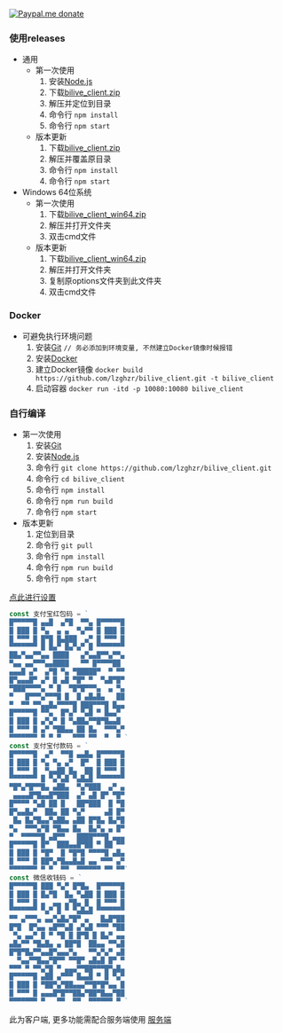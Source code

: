 [![Paypal.me donate](https://img.shields.io/badge/Paypal.me-donate-yellow.svg)](https://www.paypal.me/lzppzr)

### 使用releases
* 通用
  * 第一次使用
    1. 安装[Node.js](https://nodejs.org/)
    2. 下载[bilive_client.zip](https://github.com/lzghzr/bilive_client/releases/latest)
    3. 解压并定位到目录
    4. 命令行 `npm install`
    5. 命令行 `npm start`
  * 版本更新
    1. 下载[bilive_client.zip](https://github.com/lzghzr/bilive_client/releases/latest)
    2. 解压并覆盖原目录
    3. 命令行 `npm install`
    4. 命令行 `npm start`
* Windows 64位系统
  * 第一次使用
    1. 下载[bilive_client_win64.zip](https://github.com/lzghzr/bilive_client/releases/latest)
    2. 解压并打开文件夹
    3. 双击cmd文件
  * 版本更新
    1. 下载[bilive_client_win64.zip](https://github.com/lzghzr/bilive_client/releases/latest)
    2. 解压并打开文件夹
    3. 复制原options文件夹到此文件夹
    4. 双击cmd文件

### Docker
  * 可避免执行环境问题
    1. 安装[Git](https://git-scm.com/downloads) `// 务必添加到环境变量, 不然建立Docker镜像时候报错`
    2. 安装[Docker](https://docs.docker-cn.com/engine/installation/)
    3. 建立Docker镜像 `docker build https://github.com/lzghzr/bilive_client.git -t bilive_client`
    4. 启动容器 `docker run -itd -p 10080:10080 bilive_client`

### 自行编译
  * 第一次使用
    1. 安装[Git](https://git-scm.com/downloads)
    2. 安装[Node.js](https://nodejs.org/)
    3. 命令行 `git clone https://github.com/lzghzr/bilive_client.git`
    4. 命令行 `cd bilive_client`
    5. 命令行 `npm install`
    6. 命令行 `npm run build`
    7. 命令行 `npm start`
  * 版本更新
    1. 定位到目录
    2. 命令行 `git pull`
    3. 命令行 `npm install`
    4. 命令行 `npm run build`
    5. 命令行 `npm start`

[点此进行设置](http://github.halaal.win/bilive_client/#path=ws://localhost:10080&protocol=admin)
```TypeScript
const 支付宝红包码 = `
█▀▀▀▀▀█ ▄▄█  ▄▀█  ▀▀▄ █▀▀▀▀▀█
█ ███ █ ▀▄  ▄ ▄  ▀▄▀▀ █ ███ █
█ ▀▀▀ █ █▀█ █▄███  ▄▀ █ ▀▀▀ █
▀▀▀▀▀▀▀ █ █▄▀ █▄▀▄▀ █ ▀▀▀▀▀▀▀
██▄▀▄▄▀▀▄▄ ████   ▄▀▄▄█▀▀▄▀▀▄
▀▄▄ ▄▄▀▀▀▄▄████   ▀▀ █▀▀▀▀██ 
▄▄▄█ ▄▀  ▄▀█ ▀▄ ▀█████▀  ▀ ▀▀
█▀▄▄▄█▀ ▄▀ █ ▄█ ▀█▀ ▀  ▀▄█▀█▀
▀███▀▀▀▀▄ ▀ █  ▀█▀█▀▀▀▄  ▄ ▀▄
▀   █▀▀▀▄▀▀▀█ █  █ ▄█▄█▄   ██
▀  ▀▀ ▀▀▄▄█▄▀▀▀▀█ ███▀▀▀█ █▄▄
█▀▀▀▀▀█ ▀▀▄  █▀▄▀ ▀▄█ ▀ █▄▄▀ 
█ ███ █ ▄▀▄▀ █ ▀▄██▄▀▀█▀█▄▄█ 
█ ▀▀▀ █ ▄▀ ▀██▄▄ ██ █▄  ▀▀▀▄▀
▀▀▀▀▀▀▀ ▀ ▀ ▀   ▀▀▀ ▀▀  ▀  ▀ `
const 支付宝付款码 = `
█▀▀▀▀▀█  ▄▀  ▀▀█ ▄▄█▄ █▀▀▀▀▀█
█ ███ █ ▀▄ ▀▄ ▄▀  █▀  █ ███ █
█ ▀▀▀ █  ▀▄▄██ █▄  ██ █ ▀▀▀ █
▀▀▀▀▀▀▀ █ ▀▄▀▄█ ▀▄█▄█ ▀▀▀▀▀▀▀
▀█▀▄▀█▀▀█▄ ▄██▄  ▀▄▀███  ▄▀ ▄
 ▄▄▄▄█▀█▄▄█▀███  ▄▀ ▄█ █▀ ▀█▀
█▀▀▀▀ ▀▄█ ██ █   ██▀███  █ ▀█
█▀▄▄█▄▀  ██▄ ██ ▀▄▀     ▄█ █▀
 █▄ █▄▀█▄▄▀▄██▄ ▄██ █▀█▄ █▄▀█
▀▄  ▀▀▀▄▀█ ▀█▄▄ █▄  █▄▀▄ ▄ █▀
▀  ▀▀▀▀▀█ ▄█▀▀   ████▀▀▀█ ▄▄▄
█▀▀▀▀▀█ █▀  ███▄▄█▀██ ▀ ██ ▀▀
█ ███ █ ▀█▀  █ ▀█▀█ ▀▀▀▀█ ▄█▄
█ ▀▀▀ █ ██▀▄▀█▄▄█▄█ ▄▄ ▀▀▀ ▄▀
▀▀▀▀▀▀▀ ▀ ▀  ▀▀  ▀▀▀▀▀▀ ▀▀ ▀▀`
const 微信收钱码 = `
█▀▀▀▀▀█ ███ ▀▄▀ █▀█▄  █▀▀▀▀▀█
█ ███ █ █▄▀█  █▄ ▀▄██ █ ███ █
█ ▀▀▀ █ ▄  ▄▄ ▄▀█▄ █  █ ▀▀▀ █
▀▀▀▀▀▀▀ ▀▄▀ █ ▀ ▀▄█▄█ ▀▀▀▀▀▀▀
▀▀ ▄▀▀▀▄ ▄▄▀▄█▄▀█▀ ▄   █▄█▀██
█▀█  █▀▄▄ ▄█▀▀▄█ ▄▀▄█ ▀▀▀ ▀██
 ▀▄ ▄▄▀ █ ▀ ▀█ █ █▀█ █ █▄▀ ▄▄
▄█▄▀▀ ▀█▄█▄ ▄ ██▀█  ██▄▄ ▀▀▄█
█▀█▀█▄▀▀▄▄█▀▄▄▄▀▄   ▀▀▄▀▄▀ ▄█
  ▀▄▄▀▀█▄▄▀█▀▀ ▀▀█▀ ▄█▄█ █▀ ▀
▀▀▀ ▀ ▀▀▄▀█ ▀ ▄▄▄▀▀██▀▀▀█▀▄█▄
█▀▀▀▀▀█ ▄██ ▄▀▀▀ █▄▄█ ▀ █ ▀▄▀
█ ███ █ ▀██▀▄▀██▄▄▄▀▀█▀█▀▄▄ █
█ ▀▀▀ █ ▄▄▄█▀█▀▀██▄▀██▀█▄▄▀██
▀▀▀▀▀▀▀ ▀   ▀▀  ▀▀  ▀▀▀▀▀▀ ▀ `
```

此为客户端, 更多功能需配合服务端使用
[服务端](https://github.com/lzghzr/bilive_server)
